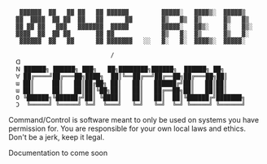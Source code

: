 ```
   ▓▓▓▓▓▓  ▓▓   ▓▓ ▓▓   ▓▓ ▓▓▓▓▓▓         ▓▓▓▓▓░   ▓▓▓▓▒░  ▓▓▓▓▓▒
  ▓▓  ▓▓▓▓  ▓▓ ▓▓  ▓▓   ▓▓      ▓▓        ▓▒   ▓▒  ▓▒      ▓▒   ▓▒
  ▓▓ ▓▓ ▓▓   ▓▓▓   ▓▓▓▓▓▓▓  ▓▓▓▓▓         ▓▓▓▓▓░   ▓▓▒░    ▓░   ▓▒░
  ▓▓▓▓  ▓▓  ▓▓ ▓▓       ▓▓ ▓▓             ▓▒   ▓░  ▓▒      ▓▒   ▓░
   ▓▓▓▓▓▓  ▓▓   ▓▓      ▓▓ ▓▓▓▓▓▓▓   ░░   ▓░   ▓░  ▓▓▓▓▒░  ▓▓▓▓▓░

                            /
  ꓷ
  ꓠ ██████╗ ██████╗ ███╗   ██╗████████╗██████╗  ██████╗ ██╗      
  ꓯ ██╔════╝██╔═══██╗████╗  ██║╚══██╔══╝██╔══██╗██╔═══██╗██║     
  ɯ ██║     ██║   ██║██╔██╗ ██║   ██║   ██████╔╝██║   ██║██║      
  ɯ ██║     ██║   ██║██║╚██╗██║   ██║   ██╔══██╗██║   ██║██║     
  O ╚██████╗╚██████╔╝██║ ╚████║   ██║   ██║  ██║╚██████╔╝███████╗
  Ɔ  ╚═════╝ ╚═════╝ ╚═╝  ╚═══╝   ╚═╝   ╚═╝  ╚═╝ ╚═════╝ ╚══════╝
```

Command/Control is software meant to only be used on systems you have permission for.  You are responsible for your own local laws and ethics.  Don't be a jerk, keep it legal.

Documentation to come soon